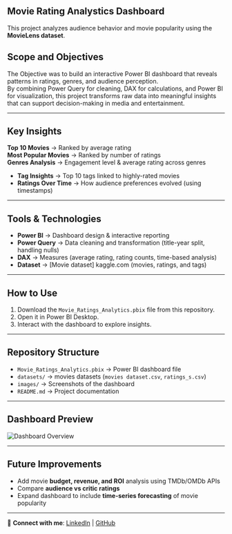 ## Movie Rating Analystics Dashboard 

This project analyzes audience behavior and movie popularity using the **MovieLens dataset**.  

## Scope and Objectives

The Objective was to build an interactive Power BI dashboard that reveals patterns in ratings, genres, and audience perception.  
By combining Power Query for cleaning, DAX for calculations, and Power BI for visualization, this project transforms raw data into meaningful insights that can support decision-making in media and entertainment.  

---

##  Key Insights  
**Top 10 Movies** → Ranked by average rating  
 **Most Popular Movies** → Ranked by number of ratings  
 **Genres Analysis** → Engagement level & average rating across genres  
-  **Tag Insights** → Top 10 tags linked to highly-rated movies  
- **Ratings Over Time** → How audience preferences evolved (using timestamps)  

---

##  Tools & Technologies  
- **Power BI** → Dashboard design & interactive reporting  
- **Power Query** → Data cleaning and transformation (title-year split, handling nulls)  
- **DAX** → Measures (average rating, rating counts, time-based analysis)  
- **Dataset** → [Movie dataset] kaggle.com (movies, ratings, and tags)  

---

## How to Use  
1. Download the `Movie_Ratings_Analytics.pbix` file from this repository.  
2. Open it in Power BI Desktop.  
4. Interact with the dashboard to explore insights.  

---

##  Repository Structure  
- `Movie_Ratings_Analytics.pbix` → Power BI dashboard file  
- `datasets/` → movies datasets (`movies dataset.csv`, `ratings_s.csv`)  
- `images/` → Screenshots of the dashboard  
- `README.md` → Project documentation  

---

##  Dashboard Preview  
![Dashboard Overview](images/moviedash.png)  

---

##  Future Improvements  
- Add movie **budget, revenue, and ROI** analysis using TMDb/OMDb APIs  
- Compare **audience vs critic ratings**  
- Expand dashboard to include **time-series forecasting** of movie popularity  

---

🔗 **Connect with me**: [LinkedIn](https://www.linkedin.com/in/kabiratSalawudeen) | [GitHub](https://github.com/kabiratSalawudeen20creator)
